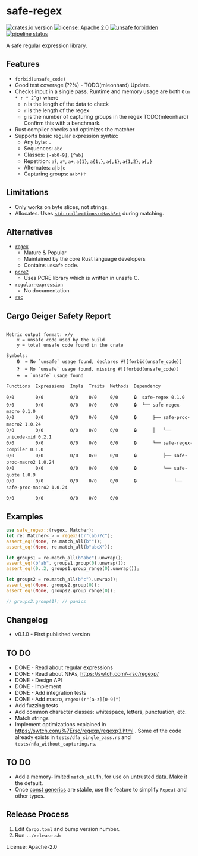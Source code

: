 # safe-regex

[![crates.io version](https://img.shields.io/crates/v/safe-regex.svg)](https://crates.io/crates/safe-regex)
[![license: Apache 2.0](https://gitlab.com/leonhard-llc/safe-regex-rs/-/raw/main/license-apache-2.0.svg)](http://www.apache.org/licenses/LICENSE-2.0)
[![unsafe forbidden](https://gitlab.com/leonhard-llc/safe-regex-rs/-/raw/main/unsafe-forbidden-success.svg)](https://github.com/rust-secure-code/safety-dance/)
[![pipeline status](https://gitlab.com/leonhard-llc/safe-regex-rs/badges/main/pipeline.svg)](https://gitlab.com/leonhard-llc/safe-regex-rs/-/pipelines)

A safe regular expression library.

## Features
- `forbid(unsafe_code)`
- Good test coverage (??%) - TODO(mleonhard) Update.
- Checks input in a single pass.
  Runtime and memory usage are both `O(n * r * 2^g)` where
  - `n` is the length of the data to check
  - `r` is the length of the regex
  - `g` is the number of capturing groups in the regex
  TODO(mleonhard) Confirm this with a benchmark.
- Rust compiler checks and optimizes the matcher
- Supports basic regular expression syntax:
  - Any byte: `.`
  - Sequences: `abc`
  - Classes: `[-ab0-9]`, `[^ab]`
  - Repetition: `a?`, `a*`, `a+`, `a{1}`, `a{1,}`, `a{,1}`, `a{1,2}`, `a{,}`
  - Alternates: `a|b|c`
  - Capturing groups: `a(b*)?`

## Limitations
- Only works on byte slices, not strings.
- Allocates.  Uses
  [`std::collections::HashSet`](https://doc.rust-lang.org/stable/std/collections/struct.HashSet.html)
  during matching.

## Alternatives
- [`regex`](https://crates.io/crates/regex)
  - Mature & Popular
  - Maintained by the core Rust language developers
  - Contains `unsafe` code.
- [`pcre2`](https://crates.io/crates/pcre2)
  - Uses PCRE library which is written in unsafe C.
- [`regular-expression`](https://crates.io/crates/regular-expression)
  - No documentation
- [`rec`](https://crates.io/crates/rec)

## Cargo Geiger Safety Report
```

Metric output format: x/y
    x = unsafe code used by the build
    y = total unsafe code found in the crate

Symbols: 
    🔒  = No `unsafe` usage found, declares #![forbid(unsafe_code)]
    ❓  = No `unsafe` usage found, missing #![forbid(unsafe_code)]
    ☢️  = `unsafe` usage found

Functions  Expressions  Impls  Traits  Methods  Dependency

0/0        0/0          0/0    0/0     0/0      🔒  safe-regex 0.1.0
0/0        0/0          0/0    0/0     0/0      🔒  └── safe-regex-macro 0.1.0
0/0        0/0          0/0    0/0     0/0      🔒      ├── safe-proc-macro2 1.0.24
0/0        0/0          0/0    0/0     0/0      🔒      │   └── unicode-xid 0.2.1
0/0        0/0          0/0    0/0     0/0      🔒      └── safe-regex-compiler 0.1.0
0/0        0/0          0/0    0/0     0/0      🔒          ├── safe-proc-macro2 1.0.24
0/0        0/0          0/0    0/0     0/0      🔒          └── safe-quote 1.0.9
0/0        0/0          0/0    0/0     0/0      🔒              └── safe-proc-macro2 1.0.24

0/0        0/0          0/0    0/0     0/0    

```
## Examples
```rust
use safe_regex::{regex, Matcher};
let re: Matcher<_> = regex!(br"(ab)?c");
assert_eq!(None, re.match_all(b""));
assert_eq!(None, re.match_all(b"abcX"));

let groups1 = re.match_all(b"abc").unwrap();
assert_eq!(b"ab", groups1.group(0).unwrap());
assert_eq!(0..2, groups1.group_range(0).unwrap());

let groups2 = re.match_all(b"c").unwrap();
assert_eq!(None, groups2.group(0));
assert_eq!(None, groups2.group_range(0));

// groups2.group(1); // panics
```

## Changelog
- v0.1.0 - First published version

## TO DO
- DONE - Read about regular expressions
- DONE - Read about NFAs, <https://swtch.com/~rsc/regexp/>
- DONE - Design API
- DONE - Implement
- DONE - Add integration tests
- DONE - Add macro, `regex!(r"[a-z][0-9]")`
- Add fuzzing tests
- Add common character classes: whitespace, letters, punctuation, etc.
- Match strings
- Implement optimizations explained in <https://swtch.com/%7Ersc/regexp/regexp3.html> .
  Some of the code already exists in `tests/dfa_single_pass.rs`
  and `tests/nfa_without_capturing.rs`.

## TO DO
- Add a memory-limited `match_all` fn, for use on untrusted data.
  Make it the default.
- Once [const generics](https://github.com/rust-lang/rust/issues/44580)
  are stable, use the feature to simplify `Repeat` and other types.

## Release Process
1. Edit `Cargo.toml` and bump version number.
1. Run `../release.sh`

License: Apache-2.0
